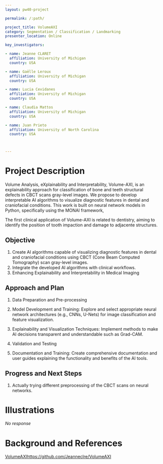 ```yaml
---
layout: pw40-project

permalink: /:path/

project_title: VolumeAXI
category: Segmentation / Classification / Landmarking
presenter_location: Online

key_investigators:

- name: Jeanne CLARET
  affiliation: University of Michigan
  country: USA

- name: Gaëlle Leroux 
  affiliation: University of Michigan
  country: USA

- name: Lucia Cevidanes
  affiliation: University of Michigan
  country: USA

- name: Claudia Mattos
  affiliation: University of Michigan
  country: USA

- name: Juan Prieto
  affiliation: University of North Carolina
  country: USA



---
```


# Project Description

<!-- Add a short paragraph describing the project. -->

Volume Analysis, eXplainability and Interpretability, Volume-AXI, is an explainability approach for classification of bone and teeth structural defects in CBCT scans gray-level images. We propose to develop interpretable AI algorithms to visualize diagnostic features in dental and craniofacial conditions. This work is built on neural network models in Python, specifically using the MONAI framework,

The first clinical application of Volume-AXI is related to dentistry, aiming to identify the position of tooth impaction and damage to adjacente structures. 

## Objective

<!-- Describe here WHAT you would like to achieve (what you will have as end result). -->

1. Create AI algorithms capable of visualizing diagnostic features in dental and craniofacial conditions using CBCT (Cone Beam Computed Tomography) scan gray-level images.
2. Integrate the developed AI algorithms with clinical workflows.
3. Enhancing Explainability and Interpretability in Medical Imaging

## Approach and Plan

<!-- Describe here HOW you would like to achieve the objectives stated above. -->

1. Data Preparation and Pre-processing

2. Model Development and Training: Explore and select appropriate neural network architectures (e.g., CNNs, U-Nets) for image classification and feature visualization.

3. Explainability and Visualization Techniques: Implement methods to make AI decisions transparent and understandable such as Grad-CAM.

4. Validation and Testing

5. Documentation and Training: Create comprehensive documentation and user guides explaining the functionality and benefits of the AI tools.


## Progress and Next Steps

<!-- Update this section as you make progress, describing of what you have ACTUALLY DONE.
     If there are specific steps that you could not complete then you can describe them here, too. -->

1.  Actually trying different preprocessing of the CBCT scans on neural networks.

# Illustrations

<!-- Add pictures and links to videos that demonstrate what has been accomplished. -->

*No response*

# Background and References

<!-- If you developed any software, include link to the source code repository.
     If possible, also add links to sample data, and to any relevant publications. -->

[VolumeAXI](https://github.com/Jeanneclre/VolumeAXI)https://github.com/Jeanneclre/VolumeAXI
